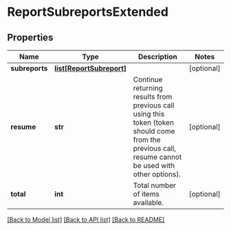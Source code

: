 # ReportSubreportsExtended

## Properties
Name | Type | Description | Notes
------------ | ------------- | ------------- | -------------
**subreports** | [**list[ReportSubreport]**](ReportSubreport.md) |  | [optional] 
**resume** | **str** | Continue returning results from previous call using this token (token should come from the previous call, resume cannot be used with other options). | [optional] 
**total** | **int** | Total number of items available. | [optional] 

[[Back to Model list]](../README.md#documentation-for-models) [[Back to API list]](../README.md#documentation-for-api-endpoints) [[Back to README]](../README.md)


